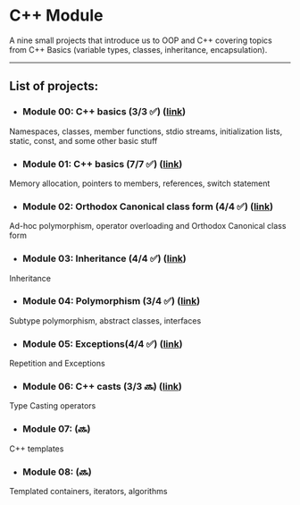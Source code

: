 # C++ Module

A nine small projects that introduce us to OOP and C++ covering topics from С++ Basics (variable types, classes, inheritance, encapsulation).

---
## List of projects:
* ### Module 00: C++ basics (3/3 ✅) ([link](https://github.com/GuttenberG455/school21_common_core/tree/main/051_CPP/Module_00))
Namespaces, classes, member functions, stdio streams, initialization lists, static, const, and some other basic stuff
* ### Module 01: C++ basics (7/7 ✅) ([link](https://github.com/GuttenberG455/school21_common_core/tree/main/051_CPP/Module_01))
Memory allocation, pointers to members, references, switch statement
* ### Module 02: Orthodox Canonical class form  (4/4 ✅) ([link](https://github.com/GuttenberG455/school21_common_core/tree/main/051_CPP/Module_02))
Ad-hoc polymorphism, operator overloading and Orthodox Canonical class form
* ### Module 03: Inheritance (4/4 ✅) ([link](https://github.com/GuttenberG455/school21_common_core/tree/main/051_CPP/Module_03))
Inheritance
* ### Module 04: Polymorphism (3/4 ✅) ([link](https://github.com/GuttenberG455/school21_common_core/tree/main/051_CPP/Module_04))
Subtype polymorphism, abstract classes, interfaces
* ### Module 05: Exceptions(4/4 ✅) ([link](https://github.com/GuttenberG455/school21_common_core/tree/main/051_CPP/Module_05))
Repetition and Exceptions
* ### Module 06: C++ casts (3/3 🔜) ([link](https://github.com/GuttenberG455/school21_common_core/tree/main/051_CPP/Module_06))
Type Casting operators
* ### Module 07:  (🔜)
C++ templates
* ### Module 08: (🔜)
Templated containers, iterators, algorithms
